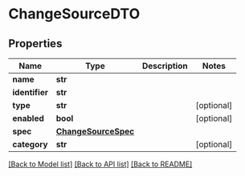 # ChangeSourceDTO

## Properties
Name | Type | Description | Notes
------------ | ------------- | ------------- | -------------
**name** | **str** |  | 
**identifier** | **str** |  | 
**type** | **str** |  | [optional] 
**enabled** | **bool** |  | [optional] 
**spec** | [**ChangeSourceSpec**](ChangeSourceSpec.md) |  | 
**category** | **str** |  | [optional] 

[[Back to Model list]](../README.md#documentation-for-models) [[Back to API list]](../README.md#documentation-for-api-endpoints) [[Back to README]](../README.md)

